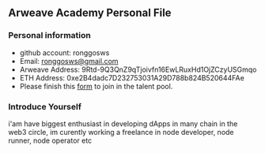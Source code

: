 ## Arweave Academy Personal File

### Personal information

- github account: ronggosws
- Email: ronggosws@gmail.com
- Arweave Address: 9Rtd-9Q3QnZ9qTjoivfn16EwLRuxHd1OjZCzyUSGmqo
- ETH Address: 0xe2B4dadc7D232753031A29D788b824B520644FAe
- Please finish this [form](https://docs.google.com/forms/d/e/1FAIpQLSfWA5fIIcBgmRppm3jNz5vmf9Mai_QMVil-2pO4r7YKn_Zhtw/viewform?usp=sf_link) to join in the talent pool.

### Introduce Yourself
 i'am have biggest enthusiast in developing dApps in many chain in the web3 circle, im curently working a freelance in node developer, node runner, node operator etc
